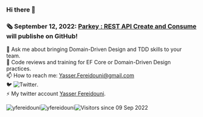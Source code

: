 ### Hi there 👋
<!--
**yfereidouni/yfereidouni** is a ✨ _special_ ✨ repository because its `README.md` (this file) appears on your GitHub profile.
-->
### :newspaper_roll: September 12, 2022: [Parkey : REST API Create and Consume](https://github.com/yfereidouni/Parky.git) will publishe on GitHub! 
💬 Ask me about bringing Domain-Driven Design and TDD skills to your team.  
:brain: Code reviews and training for EF Core or Domain-Driven Design practices.  
📫 How to reach me: Yasser.Fereidouni@gmail.com   
🐦 ![Twitter](https://img.shields.io/twitter/follow/fereidouni?style=social).  
⚡ My twitter account [Yasser Fereidouni](https://twitter.com/fereidouni).

<div class="row">
    <div class="column" style="float:left">
		<img align="center" src="https://github-readme-stats.vercel.app/api?username=yfereidouni&show_icons=true&theme=default" alt="yfereidouni" />
    </div>
    <div> </div>
    <div class="column" style="float:left">
        <img align="center" src="https://github-readme-stats.vercel.app/api/top-langs/?username=yfereidouni&layout=compact&hide=html&theme=default" alt="yfereidouni" />
    </div>
</div>

![Visitors since 09 Sep 2022](https://visitor-badge.glitch.me/badge?page_id=yfereidouni.yfereidouni)

